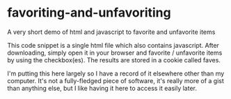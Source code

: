 # favoriting-and-unfavoriting
A very short demo of html and javascript to favorite and unfavorite items

This code snippet is a single html file which also contains javascript. After downloading, simply open it in your browser and favorite / unfavorite items by using the checkbox(es). The results are stored in a cookie called faves. 

I'm putting this here largely so I have a record of it elsewhere other than my computer. It's not a fully-fledged piece of software, it's really more of a gist than anything else, but I like having it here to access it easily later.
